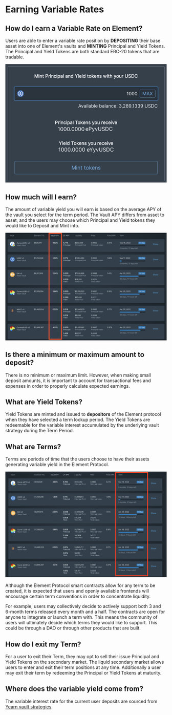 # Earning Variable Rates

## How do I earn a Variable Rate on Element?

Users are able to enter a variable rate position by **DEPOSITING** their base asset into one of Element's vaults and **MINTING** Principal and Yield Tokens. The Principal and Yield Tokens are both standard ERC-20 tokens that are tradable.&#x20;

![The Principal Token is redeemable for the initial deposit amount at maturity, and the Yield Token is redeemable for the variable interest earned over the term length.](<../.gitbook/assets/Mint1 (1).jpg>)

## How much will I earn?

The amount of variable yield you will earn is based on the average APY of the vault you select for the term period. The Vault APY differs from asset to asset, and the users may choose which Principal and Yield tokens they would like to Deposit and Mint into.&#x20;

![](<../.gitbook/assets/Screen Shot 2022-03-30 at 5.25.25 PM.png>)

## Is there a minimum or maximum amount to deposit?‌

There is no minimum or maximum limit. However, when making small deposit amounts, it is important to account for transactional fees and expenses in order to properly calculate expected earnings.

## What are Yield Tokens?

Yield Tokens are minted and issued to **depositors** of the Element protocol when they have selected a term lockup period. The Yield Tokens are redeemable for the variable interest accumulated by the underlying vault strategy during the Term Period.

## What are Terms?

Terms are periods of time that the users choose to have their assets generating variable yield in the Element Protocol.‌

![](<../.gitbook/assets/Screen Shot 2022-03-30 at 5.20.33 PM.png>)

Although the Element Protocol smart contracts allow for any term to be created, it is expected that users and openly available frontends will encourage certain term conventions in order to concentrate liquidity.&#x20;

For example, users may collectively decide to actively support both 3 and 6-month terms released every month and a half. The contracts are open for anyone to integrate or launch a term with. This means the community of users will ultimately decide which terms they would like to support. This could be through a DAO or through other products that are built.

## How do I exit my Term?‌

For a user to exit their Term, they may opt to sell their issue Principal and Yield Tokens on the secondary market. The liquid secondary market allows users to enter and exit their term positions at any time. Additionally a user may exit their term by redeeming the Principal or Yield Tokens at maturity.

## Where does the variable yield come from?

The variable interest rate for the current user deposits are sourced from [Yearn vault strategies](https://yearn.finance/vaults).
